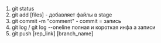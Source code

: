 1. git status
2. git add [files] - добавляет файлы в stage
3. git commit -m "comment" - commit = запись
4. git log / git log --oneline полная и короткая инфа а записи
5. git push [rep_link] [branch_name]
